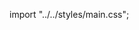 import "../../styles/main.css";

<RedoclyAPIBlock src="https://developer.adobe.com/firefly-services/docs/adls/openapi/openapi.json" />